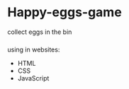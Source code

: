 # Happy-eggs-game
<p></p>collect eggs in the bin</p>
<h3></h3>using in websites:</h3>
<ul>
  <li> HTML </li>
  <li> CSS </li>
  <li> JavaScript  </li>
</ul>


